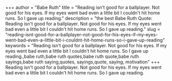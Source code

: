 +++
author = "Babe Ruth"
title = "Reading isn't good for a ballplayer. Not good for his eyes. If my eyes went bad even a little bit I couldn't hit home runs. So I gave up reading."
description = "the best Babe Ruth Quote: Reading isn't good for a ballplayer. Not good for his eyes. If my eyes went bad even a little bit I couldn't hit home runs. So I gave up reading."
slug = "reading-isnt-good-for-a-ballplayer-not-good-for-his-eyes-if-my-eyes-went-bad-even-a-little-bit-i-couldnt-hit-home-runs-so-i-gave-up-reading"
keywords = "Reading isn't good for a ballplayer. Not good for his eyes. If my eyes went bad even a little bit I couldn't hit home runs. So I gave up reading.,babe ruth,babe ruth quotes,babe ruth quote,babe ruth sayings,babe ruth saying,quotes, sayings,quote, saying, motivation"
+++
Reading isn't good for a ballplayer. Not good for his eyes. If my eyes went bad even a little bit I couldn't hit home runs. So I gave up reading.
